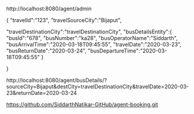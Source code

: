 http://localhost:8080/agent/admin

{
"travelId":"123",
"travelSourceCity":"Bijaput",

"travelDestinationCity":"travelDestinationCity",
"busDetailsEntity":{
   "busId":"678",
"busNumber":"ka28",
"busOperatorName":"Siddarth",
"busArrivalTime":"2020-03-18T09:45:55",
"travelDate":"2020-03-23",
"busReturnDate":"2020-03-24",
"busDepartureTime":"2020-03-18T09:45:55"
}

}

http://localhost:8080/agent/busDetails/?sourceCity=Bijaput&destCity=travelDestinationCity&travelDate=2020-03-23&returnDate=2020-03-24  


https://github.com/SiddarthNatikar-GitHub/agent-booking.git

